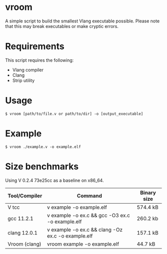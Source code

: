 # vroom
A simple script to build the smallest Vlang executable possible.
Please note that this may break executables or make cryptic errors.

# Requirements

This script requires the following:
* Vlang compiler
* Clang
* Strip utility

# Usage

```
$ vroom [path/to/file.v or path/to/dir] -o [output_executable]
```

# Example

```
$ vroom ./example.v -o example.elf
```

# Size benchmarks

Using V 0.2.4 73e25cc as a baseline on x86_64.

| Tool/Compiler       | Command                                            | Binary size |
|---------------------|----------------------------------------------------|-------------|
| V     tcc           | v example -o example.elf                           | 574.4 kB    |
| gcc   11.2.1        | v example -o ex.c && gcc -O3 ex.c -o example.elf   | 260.2 kb    |
| clang 12.0.1        | v example -o ex.c && clang -Oz ex.c -o example.elf | 157.1 kB    |
| Vroom (clang)       | vroom example -o example.elf                       | 44.7 kB     |
